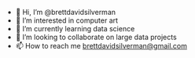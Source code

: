 - 👋 Hi, I’m @brettdavidsilverman
- 👀 I’m interested in computer art
- 🌱 I’m currently learning data science
- 💞️ I’m looking to collaborate on large data projects
- 📫 How to reach me brettdavidsilverman@gmail.com
